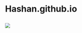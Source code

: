# Hashan.github.io
## <a href="https://hashandimuthu.github.io/Hashan.github.io/"><img src="https://img.shields.io/badge/Click here-Black.svg?logo=telegram"></a>
